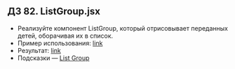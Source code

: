 ## ДЗ 82. ListGroup.jsx
- Реализуйте компонент ListGroup, который отрисовывает переданных детей, оборачивая их в список.
- Пример использования: [link](https://github.com/junjun-it-courses/react-hw/blob/master/task-6/using.html)
- Результат: [link](https://github.com/junjun-it-courses/react-hw/blob/master/task-6/result.html)
- Подсказки — [List Group](https://getbootstrap.com/docs/4.0/components/list-group/)